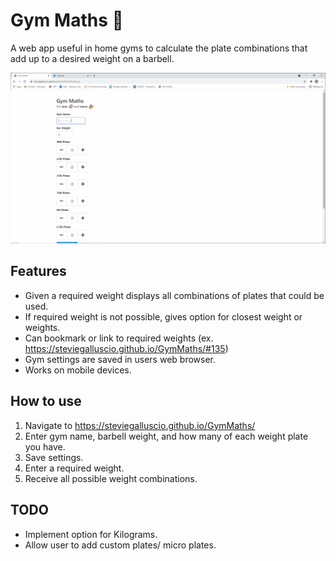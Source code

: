 # Gym Maths :muscle:
A web app useful in home gyms to calculate the plate combinations that add up to a desired weight on a barbell.

<kbd>![demo](demo.gif) </kbd>

## Features
  * Given a required weight displays all combinations of plates that could be used.
  * If required weight is not possible, gives option for closest weight or weights.
  * Can bookmark or link to required weights (ex. https://steviegalluscio.github.io/GymMaths/#135)
  * Gym settings are saved in users web browser. 
  * Works on mobile devices.

## How to use
  1. Navigate to https://steviegalluscio.github.io/GymMaths/
  2. Enter gym name, barbell weight, and how many of each weight plate you have.
  3. Save settings.
  4. Enter a required weight.
  5. Receive all possible weight combinations.
  
## TODO
  * Implement option for Kilograms.
  * Allow user to add custom plates/ micro plates.

